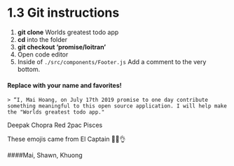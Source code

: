 # 1.3 Git instructions

1. **git clone** Worlds greatest todo app
2. **cd** into the folder
3. **git checkout ‘promise/loitran’**
4. Open code editor
5. Inside of `./src/components/Footer.js` Add a comment to the very bottom.

#### Replace with your name and favorites!

	> “I, Mai Hoang, on July 17th 2019 promise to one day contribute something meaningful to this open source application. I will help make the "Worlds greatest todo app."

Deepak Chopra Red 2pac Pisces

These emojis came from El Captain
💪🙌👌

####Mai, Shawn, Khuong